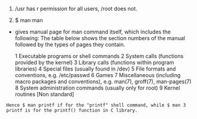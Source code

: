 1) /usr has r permission for all users, /root does not.

2)  $ man man
   - gives manual page for man command itself, which includes the following:
    The table below shows the section numbers of the manual followed by the types of pages they contain.

       1   Executable programs or shell commands
       2   System calls (functions provided by the kernel)
       3   Library calls (functions within program libraries)
       4   Special files (usually found in /dev)
       5   File formats and conventions, e.g. /etc/passwd
       6   Games
       7   Miscellaneous (including macro packages and conventions), e.g. man(7), groff(7), man-pages(7)
       8   System administration commands (usually only for root)
       9   Kernel routines [Non standard]

    Hence $ man printf if for the "printf" shell command, while $ man 3 printf is for the printf() function in C library.
